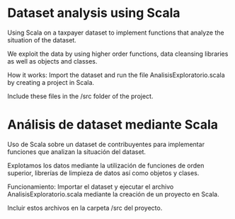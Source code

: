 # Dataset analysis using Scala


Using Scala on a taxpayer dataset to implement functions that analyze the situation of the dataset.

We exploit the data by using higher order functions, data cleansing libraries as well as objects and classes.

How it works: Import the dataset and run the file AnalisisExploratorio.scala by creating a project in Scala.

Include these files in the /src folder of the project.

# Análisis de dataset mediante Scala

Uso de Scala sobre un dataset de contribuyentes para implementar funciones que analizan la situación del dataset.

Explotamos los datos mediante la utilización de funciones de orden superior, librerías de limpieza de datos así como objetos y clases.

Funcionamiento: Importar el dataset y ejecutar el archivo AnalisisExploratorio.scala mediante la creación de un proyecto en Scala.

Incluir estos archivos en la carpeta /src del proyecto.